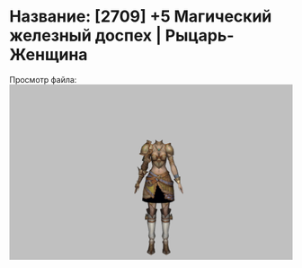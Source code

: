 # Название: [2709] +5 Магический железный доспех | Рыцарь-Женщина

Просмотр файла:
![p010004.png](p010004.png)